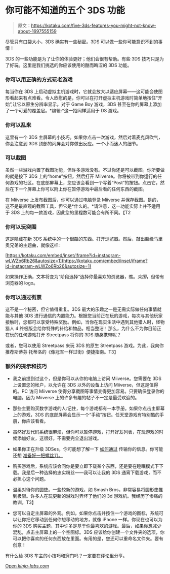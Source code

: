 # 你可能不知道的五个 3DS 功能

> 原文：<https://kotaku.com/five-3ds-features-you-might-not-know-about-1697555159>

尽管只有口袋大小，3DS 确实有一些秘密。3DS 可以做一些你可能意识不到的事情！



3DS 的一些功能是为了让你的体验更好；他们会很有帮助。有些 3DS 技巧只是为了好玩。这里是我们挑选的你应该使用的酷而晦涩的 3DS 功能。

### 你可以用正确的方式玩老游戏

每当你在 3DS 上启动虚拟主机游戏时，它就会放大以适应屏幕——这可能会使图形看起来有点难看。令人欣慰的是，你可以在打开虚拟主机游戏时简单地按住“开始”,让它以原生分辨率显示。对于 Game Boy 游戏，3DS 甚至在你的屏幕上添加了一个可爱的覆盖层。*编辑:*这一招同样适用于 DS 游戏。

### 你可以乱来

这里有一个 3DS 主屏幕的小技巧。如果你点击一次游戏，然后对着麦克风吹气，你会注意到 3DS 顶部的闪屏会对你做出反应。一个小而迷人的细节。

### 可以截图

虽然一些游戏内置了截图功能，但许多游戏没有。不过你还是可以截图。你所要做的就是按下 3DS 上的“home”按钮，然后打开 Miiverse。你将被带到你运行的任何游戏的社区。在底部屏幕上，您应该会看到一个写着“Post”的按钮。点击它，然后在下一个屏幕上你可以附上你在暂停游戏中最后看的任何东西的截图。

在 Miiverse 上发布截图后，你可以通过电脑登录 Miiverse 并保存截图。是的，这不是最直观的截图工具，但它是*什么的。*请注意，这一功能实际上并不适用于 3DS 上的每一款游戏，因此您的里程数可能会有所不同。【T2

### 你可以玩突围

这是隐藏在新 3DS 系统中的一个很酷的东西。打开浏览器。然后，敲出超级马里奥兄弟的主题曲，就像这样:

 [https://kotaku.com/embed/inset/iframe?id=instagram-wLWZo6Rb26&autosize=1](https://kotaku.com/embed/inset/iframe?id=instagram-wLWZo6Rb26&autosize=1) 

如果操作正确，文本将变为“阶段选择”选择你最喜欢的浏览器，瞧。*突围*，但带有浏览器的 logo。

### 你可以通过街票

这不是一个秘密，但它值得重复。3DS 最大的乐趣之一是无需实际做任何事情就能与其他 3DS 进行通信的内置能力。根据您当前正在玩的游戏，每次与其他玩家接触时，您都可以享受特殊奖励。例如，当你在现实生活中遇到其他猎人时，怪物猎人 4 终极版会给你特殊的补给和物品。相当整洁！那么，为什么不为你目前正在玩的任何游戏打开 Streetpass 将你的 3DS 随身携带呢？

或者，您可以使用 Streetpass 来玩 3DS 的原生 Streetpass 游戏。为此，我向你推荐斯蒂芬·托蒂洛的《像冠军一样过街》便捷指南。T3】

### 额外的提示和技巧

*   我之前提到过这个，但是你可以从你的电脑上访问 Miiverse。您需要在 3DS 上设置您的帐户，以允许在 3DS 以外的设备上访问 Miiverse，但这是值得的。PC 访问 Miiverse 使得分享截图等事情变得更加容易。只要确保登录你的电脑，因为 Miiverse 上的许多有趣的帖子不一定是最受欢迎的。

*   那些主要购买数字游戏的人:记住，每个游戏都有一本手册。如果你点击主屏幕上的游戏，3DS 的底部屏幕会显示一个“手动”按钮。任天堂游戏有特别酷的手册，你应该看看。
*   虽然好友代码系统很麻烦，但你可以暂停游戏，打开好友列表，在玩游戏的时候添加好友，这很好。不需要完全退出游戏。
*   如果你正在升级 3DSes，你可能想了解一下 [如何通过](http://kotaku.com/how-to-transfer-data-from-a-3ds-to-a-new-3ds-1685481150) 传输你的信息。你可能还想 [准备好一把螺丝刀。](http://kotaku.com/you-need-a-friggin-screwdriver-to-change-memory-cards-i-1679808994)
*   购买游戏后，系统应该会问你是要立即下载某个东西，还是要在睡眠模式下下载。我是后一种选择的忠实粉丝——我可以让我的 3DS 通宵下载游戏，而不必担心这个问题。
*   温柔对待你的圆垫。一些较新的游戏，如 Smash Bros，非常容易将圆形垫推到极限。许多人在玩更新的游戏时弄坏了他们的 3d 游戏机。我经历了惨痛的教训。T3】
*   您可以自定主屏幕的外观。例如，如果你点击并按住一个游戏的图标，系统可以让你把它移动到任何你想移动的地方，就像 iPhone 一样。你现在也可以为你的 3DS 购买主题，其中许多是基于你最喜欢的游戏。最后，如果你想减少混乱，点击主屏幕上的一个空图标。3DS 应该给你创建一个文件夹的选项，你可以把你喜欢的任何东西放在里面。有用的是，您还可以重命名文件夹。要有创意！

有什么给 3DS 车主的小技巧和窍门吗？一定要在评论里分享。

[Open *kinja-labs.com*](http://kinja-labs.com/related-widget/?posts=1469739744,1694608484,1695326574&title=Recommended%20stories)